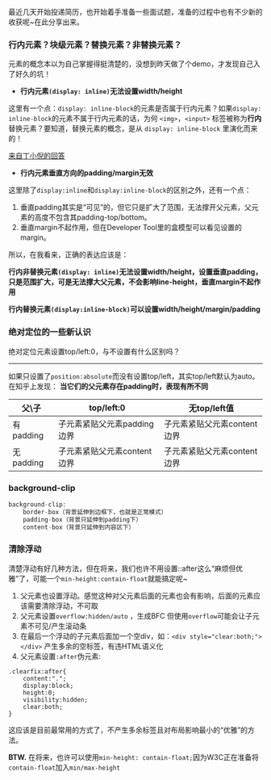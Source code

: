 最近几天开始投递简历，也开始着手准备一些面试题，准备的过程中也有不少新的收获呢~在此分享出来。

### 行内元素？块级元素？替换元素？非替换元素？
元素的概念本以为自己掌握得挺清楚的，没想到昨天做了个demo，才发现自己入了好久的坑！

- **行内元素`(display: inline)`无法设置width/height**

这里有一个点：`display: inline-block`的元素是否属于行内元素？如果`display: inline-block`的元素不属于行内元素的话，为何 `<img>`，`<input>` 标签被称为**行内**替换元素？要知道，替换元素的概念，是从 `display: inline-block` 里演化而来的！

[来自丁小倪的回答][1]

- **行内元素垂直方向的padding/margin无效**

这里除了`display:inline`和`display:inline-block`的区别之外，还有一个点：
1. 垂直padding其实是“可见”的，但它只是扩大了范围，无法撑开父元素，父元素的高度不包含其padding-top/bottom。
2. 垂直margin不起作用，但在Developer Tool里的盒模型可以看见设置的margin。

所以，在我看来，正确的表达应该是：

**行内非替换元素`(display: inline)`无法设置width/height，设置垂直padding，只是范围扩大，可是无法撑大父元素，不会影响line-height，垂直margin不起作用**

**行内替换元素`(display:inline-block)`可以设置width/height/margin/padding**

### 绝对定位的一些新认识
绝对定位元素设置top/left:0，与不设置有什么区别吗？

--------------------------------
如果只设置了`position:absolute`而没有设置top/left，其实top/left默认为auto。在知乎上发现：
**当它们的父元素存在padding时，表现有所不同**


父\子 |top/left:0|无top/left值|
---|---|---|
有padding|子元素紧贴父元素padding边界|子元素紧贴父元素content边界
无padding|子元素紧贴父元素content边界|子元素紧贴父元素content边界


### background-clip
```javascript
background-clip:
    border-box（背景延伸到边框下，也就是正常模式）
    padding-box（背景只延伸到padding下）
    content-box（背景只延伸到内容区下）
```

### 清除浮动
清楚浮动有好几种方法，但在将来，我们也许不用设置::after这么“麻烦但优雅”了，可能一个`min-height:contain-float`就能搞定呢~

1. 父元素也设置浮动。感觉这种对父元素后面的元素也会有影响，后面的元素应该需要清除浮动，不可取
2. 父元素设置`overflow:hidden/auto` ，生成BFC
但使用`overflow`可能会让子元素不可见/产生滚动条
3. 在最后一个浮动的子元素后面加一个空div，如：`<div style="clear:both;"></div>`
产生多余的空标签，有违HTML语义化
4. 父元素设置`:after`伪元素: 
```
.clearfix:after{
    content:"."; 
    display:block; 
    height:0; 
    visibility:hidden; 
    clear:both; 
}
```
这应该是目前最常用的方式了，不产生多余标签且对布局影响最小的“优雅”的方法。

**BTW.** 在将来，也许可以使用`min-height: contain-float;`因为W3C正在准备将`contain-float`加入`min/max-height`


[1]:https://www.zhihu.com/question/20495297/answer/15288250
